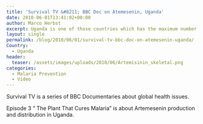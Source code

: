 ```yaml
---
title: 'Survival TV &#8211; BBC Doc on Atemesenin, Uganda'
date: 2010-06-01T13:41:02+00:00
author: Marco Herbst
excerpt: Uganda is one of those countries which has the maximum number of people affected by malaria, more than 12million got affected in 2007 and forty seven thousand out of these passed away. This BBC documentary shows how Artemesenin is produced and distributed in Uganda.
layout: single
permalink: /blog/2010/06/01/survival-tv-bbc-doc-on-atemesenin-uganda/
Country:
  - Uganda
header:
  teaser: /assets/images/uploads/2010/06/Artemisinin_skeletal.png
categories:
  - Malaria Prevention
  - Video
---
```

Survival TV is a series of BBC Documentaries about global health issues.

Episode 3 &#8221; The Plant That Cures Malaria&#8221; is about Artemesenin production and distribution in Uganda.